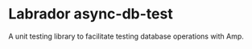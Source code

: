 # Labrador async-db-test

A unit testing library to facilitate testing database operations with Amp.
